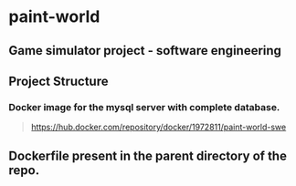 # paint-world
## Game simulator project - software engineering


## Project Structure





>
### Docker image for the mysql server with complete database.
>
> https://hub.docker.com/repository/docker/1972811/paint-world-swe

## Dockerfile present in the parent directory of the repo.

